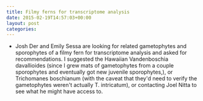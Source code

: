 ```yaml
---
title: Filmy ferns for transcriptome analysis
date: 2015-02-19T14:57:03+00:00
layout: post
categories:
---
```

  * Josh Der and Emily Sessa are looking for related gametophytes and sporophytes of a filmy fern for transcriptome analysis and asked for recommendations. I suggested the Hawaiian Vandenboschia davallioides (since I grew mats of gametophytes from a couple sporophytes and eventually got new juvenile sporophytes,), or Trichomanes boschianum (with the caveat that they'd need to verify the gametophytes weren't actually T. intricatum), or contacting Joel Nitta to see what he might have access to.
